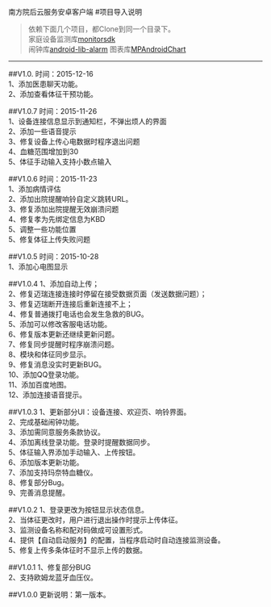南方院后云服务安卓客户端
#项目导入说明

>依赖下面几个项目，都Clone到同一个目录下。<br>
>家庭设备监测库[monitorsdk](https://github.com/raee/monitorsdk)<br>
>闹钟库[android-lib-alarm](https://github.com/raee/android-lib-alarm)
>图表库[MPAndroidChart](https://github.com/raee/MPAndroidChart.git)
>
---
##V1.0.
时间：2015-12-16 <br>
1、添加医患聊天功能。<br>
2、添加查看体征干预功能。<br>

##V1.0.7
时间：2015-11-26 <br>
1、设备连接信息显示到通知栏，不弹出烦人的界面<br>
2、添加一些语音提示<br>
3、修复设备上传心电数据时程序退出问题<br>
4、血糖范围增加到30<br>
5、体征手动输入支持小数点输入<br>

##V1.0.6
时间：2015-11-23 <br>
1、添加病情评估<br>
2、添加出院提醒响铃自定义跳转URL。<br>
3、修复添加出院提醒无效崩溃问题<br>
4、修复孝为先绑定信息为KBD<br>
5、调整一些功能位置<br>
5、修复体征上传失败问题<br>

##V1.0.5
时间：2015-10-28 <br>
1、添加心电图显示<br>

##V1.0.4
1、添加自动上传；<br>
2、修复迈瑞连接连接时停留在接受数据页面（发送数据问题）；<br>
3、修复迈瑞断开连接后重新连接不上；<br>
4、修复普通拨打电话也会发生急救的BUG。<br>
5、添加可以修改客服电话功能。<br>
6、修复版本更新还继续更新问题。<br>
7、修复同步提醒时程序崩溃问题。<br>
8、模块和体征同步显示。<br>
9、修复消息没实时更新BUG。<br>
10、添加QQ登录功能。<br>
11、添加百度地图。<br>
12、添加连接语音提示。<br>

##V1.0.3
1、更新部分UI：设备连接、欢迎页、响铃界面。<br>
2、完成基础闹钟功能。<br>
3、添加需同意服务条款协议。<br>
4、添加离线登录功能。登录时提醒数据同步。<br>
5、体征输入界添加手动输入、上传按钮。<br>
6、添加版本更新功能。<br>
7、添加支持玛奈特血糖仪。<br>
8、修复部分Bug。<br>
9、完善消息提醒。<br>


##V1.0.2
1、登录更改为按钮显示状态信息。<br>
2、当体征更改时，用户进行退出操作时提示上传体征。<br>
3、监测设备名称和配对码做成可设置形式。<br>
4、提供【自动启动服务】的配置，当程序启动时自动连接监测设备。<br>
5、修复上传多条体征时不显示上传的数据。<br>


##V1.0.1
1、修复部分BUG<br>
2、支持欧姆龙蓝牙血压仪。<br>


##V1.0.0
更新说明：第一版本。<br>
